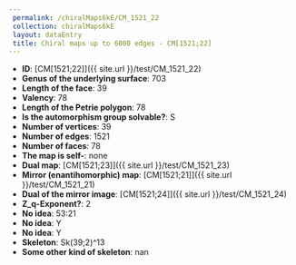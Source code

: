 ```yaml
--- 
 permalink: /chiralMaps6kE/CM_1521_22 
 collection: chiralMaps6kE
 layout: dataEntry
 title: Chiral maps up to 6000 edges - CM[1521;22]
---
```


- **ID**: [CM[1521;22]]({{ site.url }}/test/CM_1521_22)
- **Genus of the underlying surface**: 703
- **Length of the face**: 39
- **Valency**: 78
- **Length of the Petrie polygon**: 78
- **Is the automorphism group solvable?**: S
- **Number of vertices**: 39
- **Number of edges**: 1521
- **Number of faces**: 78
- **The map is self-**: none
- **Dual map**: [CM[1521;23]]({{ site.url }}/test/CM_1521_23)
- **Mirror (enantihomorphic) map**: [CM[1521;21]]({{ site.url }}/test/CM_1521_21)
- **Dual of the mirror image**: [CM[1521;24]]({{ site.url }}/test/CM_1521_24)
- **Z_q-Exponent?**: 2
- **No idea**:  53:21
- **No idea**: Y
- **No idea**: Y
- **Skeleton**: Sk(39;2)^13
- **Some other kind of skeleton**: nan
